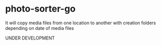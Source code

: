 # photo-sorter-go
It will copy media files from one location to another with creation folders depending on date of media files

UNDER DEVELOPMENT
